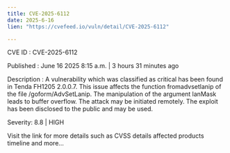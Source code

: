 ```yaml
---
title: CVE-2025-6112
date: 2025-6-16
lien: "https://cvefeed.io/vuln/detail/CVE-2025-6112"

---
```


CVE ID : CVE-2025-6112

Published :  June 16
2025
8:15 a.m. | 3 hours
31 minutes ago

Description : A vulnerability
which was classified as critical
has been found in Tenda FH1205 2.0.0.7. This issue affects the function fromadvsetlanip of the file /goform/AdvSetLanip. The manipulation of the argument lanMask leads to buffer overflow. The attack may be initiated remotely. The exploit has been disclosed to the public and may be used.

Severity: 8.8 | HIGH

Visit the link for more details
such as CVSS details
affected products
timeline
and more...
